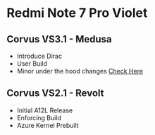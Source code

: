 # Redmi Note 7 Pro Violet

## Corvus VS3.1 - Medusa
- Introduce Dirac
- User Build
- Minor under the hood changes [Check Here](https://github.com/CorvusRom-Devices/device_xiaomi_violet/commits/12-test)
## Corvus VS2.1 - Revolt
- Initial A12L Release
- Enforcing Build
- Azure Kernel Prebuilt
